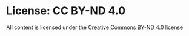 # License: CC BY-ND 4.0
All content is licensed under the [Creative Commons BY-ND 4.0](https://creativecommons.org/licenses/by-nd/4.0/) license 